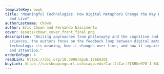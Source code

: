 ```yaml
---
templateKey: book
title: "Meaningful Technologies: How Digital Metaphors Change the Way We Think
  and Live"
authorLastname: Chown
author: Eric Chown and Fernando Nascimento
cover: assets/chown_cover_front_final.png
description: "Uniting approaches from philosophy and the cognitive and computer
  sciences, the authors focus on the feedback loop between digital metaphors and
  technology: its meaning, how it changes over time, and how it impacts learning
  and attention."
orderOnPage: 4
readLink: https://doi.org/10.3998/mpub.12668201
buyLink: https://cdcshoppingcart.uchicago.edu/Cart2/Cart?ISBN=978-1-64315-041-3&PRESS=mpub
---
```

